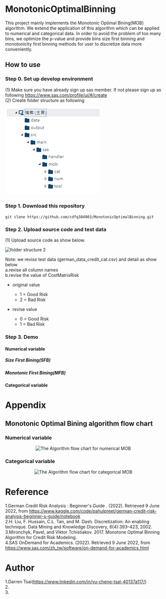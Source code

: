 # MonotonicOptimalBinning
This project mainly implements the Monotonic Optimal Bining(MOB) algorithm. We extend the application of this algorithm which can be applied to numerical and categorical data. In order to avoid the problem of too many bins, we optimize the p-value and provide bins size first binning and monotonicity first binning methods for user to  discretize data more conveniently.

## How to use
### Step 0. Set up develop environment
(1) Make sure you have already sign up sas member. If not please sign up as following https://www.sas.com/profile/ui/#/create<br>
(2) Create folder structure as following <br>
<p align="left">
  <img src="https://github.com/cdfq384903/MonotonicOptimalBinning/blob/main/doc/snapshot/sas%20folder%20structure1.png" alt="folder structure 1"/>
</p>

### Step 1. Download this repository
  ```git clone https://github.com/cdfq384903/MonotonicOptimalBinning.git```

### Step 2. Upload source code and test data
(1) Upload source code as show below.<br>
<p align="left">
  <img src="https://github.com/cdfq384903/MonotonicOptimalBinning/blob/main/doc/snapshot/sas%20folder%20structure2.png" alt="folder structure 2"/>
</p>
Note: we revise test data (german_data_credit_cat.csv) and detail as show below <br>
a.revise all column names <br>
b.revise the value of CostMatrixRisk <br>

* original value <br>
  * 1 = Good Risk <br>
  * 2 = Bad Risk <br>

* revise value <br>
  * 0 = Good Risk <br>
  * 1 = Bad Risk <br>

### Step 3. Demo

#### Numerical variable

##### Size First Bining(SFB)

##### Monotonic First Bining(MFB)

#### Categorical variable

# Appendix

## Monotonic Optimal Bining algorithm flow chart

### Numerical variable
<p align="center">
  <img src="https://github.com/cdfq384903/MonotonicOptimalBinning/blob/main/doc/chart/flow/mob%20algorithm%20flow%20chart%20for%20numerical%20version.jpg" alt="The Algorithm flow chart for numerical MOB"/>
</p>

### Categorical variable
<p align="center">
  <img src="https://github.com/cdfq384903/MonotonicOptimalBinning/blob/main/doc/snapshot/sas%20folder%20structure2.png" alt="The Algorithm flow chart for categorical MOB"/>
</p>

# Reference
1.German Credit Risk Analysis : Beginner's Guide . (2022). Retrieved 9 June 2022, from https://www.kaggle.com/code/pahulpreet/german-credit-risk-analysis-beginner-s-guide/notebook <br>
2.H. Liu, F. Hussain, C.L. Tan, and M. Dash. Discretization: An enabling technique. Data Mining and Knowledge Discovery, 6(4):393–423, 2002. <br>
3.Mironchyk, Pavel, and Viktor Tchistiakov. 2017. Monotone Optimal Binning Algorithm for Credit Risk Modeling. <br>
4.SAS OnDemand for Academics. (2022). Retrieved 9 June 2022, from https://www.sas.com/zh_tw/software/on-demand-for-academics.html <br>

# Author
1.Darren Tsai(https://www.linkedin.com/in/yu-cheng-tsai-40137a117/) <br>
2. <br>
3. <br>
